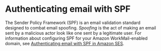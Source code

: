 # Authenticating email with SPF<a name="authenticate_domain"></a>

The Sender Policy Framework \(SPF\) is an email validation standard designed to combat email spoofing\. *Spoofing* is the act of making an email sent by a malicious actor look like one sent by a legitimate user\. For information about configuring SPF for your Amazon WorkMail\-enabled domain, see [Authenticating email with SPF in Amazon SES](https://docs.aws.amazon.com/ses/latest/dg/send-email-authentication-spf.html)\.